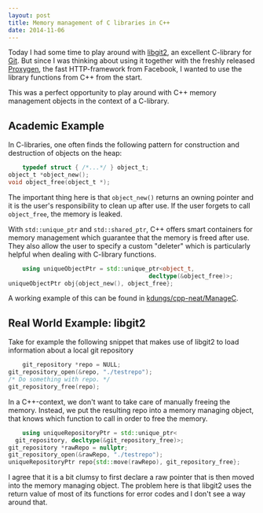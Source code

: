 ```yaml
---
layout: post
title: Memory management of C libraries in C++
date: 2014-11-06
---
```


Today I had some time to play around with [libgit2](https://libgit2.github.com), an excellent C-library for [Git](http://git-scm.com/). But since I was thinking about using it together with the freshly released [Proxygen](https://github.com/facebook/proxygen), the fast HTTP-framework from Facebook, I wanted to use the library functions from C++ from the start.

This was a perfect opportunity to play around with C++ memory management objects in the context of a C-library.

## Academic Example
In C-libraries, one often finds the following pattern for construction and destruction of objects on the heap:

```C
    typedef struct { /*...*/ } object_t;
object_t *object_new();
void object_free(object_t *);
```

The important thing here is that `object_new()` returns an owning pointer and it is the user's responsibility to clean up after use. If the user forgets to call `object_free`, the memory is leaked.

With `std::unique_ptr` and `std::shared_ptr`, C++ offers smart containers for memory management which guarantee that the memory is freed after use. They also allow the user to specify a custom "deleter" which is particularly helpful when dealing with C-library functions.

```cpp
    using uniqueObjectPtr = std::unique_ptr<object_t,
                                        decltype(&object_free)>;
uniqueObjectPtr obj{object_new(), object_free};
```

A working example of this can be found in [<i class="fa fa-github"></i> kdungs/cpp-neat/ManageC](https://github.com/kdungs/cpp-neat/tree/master/ManageC).

## Real World Example: libgit2
Take for example the following snippet that makes use of libgit2 to load information about a local git repository

```C
    git_repository *repo = NULL;
git_repository_open(&repo, "./testrepo");
/* Do something with repo. */
git_repository_free(repo);
```

In a C++-context, we don't want to take care of manually freeing the memory. Instead, we put the resulting repo into a memory managing object, that knows which function to call in order to free the memory.

```cpp
    using uniqueRepositoryPtr = std::unique_ptr<
  git_repository, decltype(&git_repository_free)>;
git_repository *rawRepo = nullptr;
git_repository_open(&rawRepo, "./testrepo");
uniqueRepositoryPtr repo{std::move(rawRepo), git_repository_free};
```

I agree that it is a bit clumsy to first declare a raw pointer that is then moved into the memory managing object. The problem here is that libgit2 uses the return value of most of its functions for error codes and I don't see a way around that.


